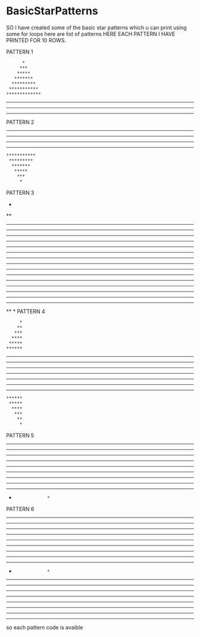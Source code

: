 # BasicStarPatterns
 
SO I have created some of the basic star patterns which u can print using some for loops
here are list of patterns
HERE EACH PATTERN I HAVE PRINTED FOR 10 ROWS.


PATTERN 1

          *
         ***
        *****
       *******
      *********
     ***********
    *************
   ***************
  *****************
 *******************
PATTERN 2

*******************
 *****************
  ***************
   *************
    ***********
     *********
      *******
       *****
        ***
         *
PATTERN 3

*
**
***
****
*****
******
*******
********
*********
**********
*********
********
*******
******
*****
****
***
**
*
PATTERN 4

         *
        **
       ***
      ****
     *****
    ******
   *******
  ********
 *********
**********
 *********
  ********
   *******
    ******
     *****
      ****
       ***
        **
         *

PATTERN 5

*******************
********* *********
********   ********
*******     *******
******       ******
*****         *****
****           ****
***             ***
**               **
*                 *

PATTERN 6

*******************
********* *********
********   ********
*******     *******
******       ******
*****         *****
****           ****
***             ***
**               **
*                 *
**               **
***             ***
****           ****
*****         *****
******       ******
*******     *******
********   ********
********* *********
so each pattern code is avaible
